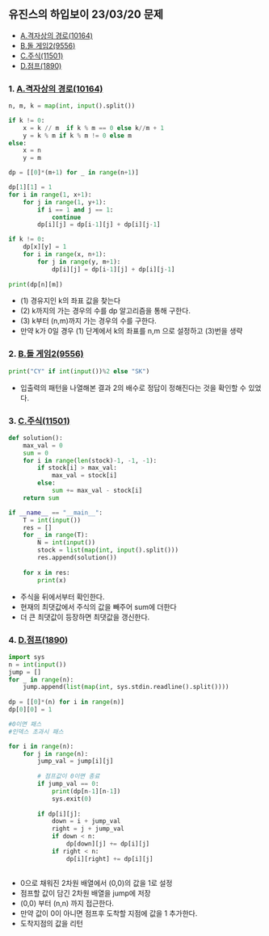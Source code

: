 ## 유진스의 하입보이 23/03/20 문제
- [A.격자상의 경로(10164)](https://www.acmicpc.net/problem/10164)  
- [B.돌 게임2(9556)](https://www.acmicpc.net/problem/9656)  
- [C.주식(11501)](https://www.acmicpc.net/problem/11501)  
- [D.점프(1890)](https://www.acmicpc.net/problem/1890)  


### 1. [A.격자상의 경로(10164)](https://www.acmicpc.net/problem/10164)  


```python
n, m, k = map(int, input().split())

if k != 0:
    x = k // m  if k % m == 0 else k//m + 1
    y = k % m if k % m != 0 else m
else:
    x = n
    y = m

dp = [[0]*(m+1) for _ in range(n+1)]

dp[1][1] = 1
for i in range(1, x+1):
    for j in range(1, y+1):
        if i == 1 and j == 1:
            continue
        dp[i][j] = dp[i-1][j] + dp[i][j-1]

if k != 0:
    dp[x][y] = 1
    for i in range(x, n+1):
        for j in range(y, m+1):
            dp[i][j] = dp[i-1][j] + dp[i][j-1]
            
print(dp[n][m])
```
- (1) 경유지인 k의 좌표 값을 찾는다
- (2) k까지의 가는 경우의 수를 dp 알고리즘을 통해 구한다.
- (3) k부터 (n,m)까지 가는 경우의 수를 구한다.
- 만약 k가 0일 경우 (1) 단계에서 k의 좌표를 n,m 으로 설정하고 (3)번을 생략

### 2. [B.돌 게임2(9556)](https://www.acmicpc.net/problem/9656)  
```python
print("CY" if int(input())%2 else "SK")
```
- 입출력의 패턴을 나열해본 결과 2의 배수로 정답이 정해진다는 것을 확인할 수 있었다.

### 3. [C.주식(11501)](https://www.acmicpc.net/problem/11501)  

  
```python
def solution():
    max_val = 0
    sum = 0
    for i in range(len(stock)-1, -1, -1):
        if stock[i] > max_val:
            max_val = stock[i]
        else:
            sum += max_val - stock[i]
    return sum

if __name__ == "__main__":
    T = int(input())
    res = []
    for _ in range(T):
        N = int(input())
        stock = list(map(int, input().split()))
        res.append(solution())
    
    for x in res:
        print(x)
```

- 주식을 뒤에서부터 확인한다.
- 현재의 최댓값에서 주식의 값을 빼주어 sum에 더한다
- 더 큰 최댓값이 등장하면 최댓값을 갱신한다.

### 4. [D.점프(1890)](https://www.acmicpc.net/problem/1890)  

```python
import sys
n = int(input())
jump = []
for _ in range(n):
    jump.append(list(map(int, sys.stdin.readline().split())))
    
dp = [[0]*(n) for i in range(n)]
dp[0][0] = 1

#0이면 패스
#인덱스 초과시 패스

for i in range(n):
    for j in range(n):
        jump_val = jump[i][j]
        
        # 점프값이 0이면 종료
        if jump_val == 0:
            print(dp[n-1][n-1])
            sys.exit(0)
        
        if dp[i][j]:
            down = i + jump_val
            right = j + jump_val
            if down < n:
                dp[down][j] += dp[i][j]
            if right < n:
                dp[i][right] += dp[i][j]
    
```
- 0으로 채워진 2차원 배열에서 (0,0)의 값을 1로 설정
- 점프할 값이 담긴 2차원 배열을 jump에 저장
- (0,0) 부터 (n,n) 까지 접근한다.
- 만약 값이 0이 아니면 점프후 도착할 지점에 값을 1 추가한다.
- 도착지점의 값을 리턴
